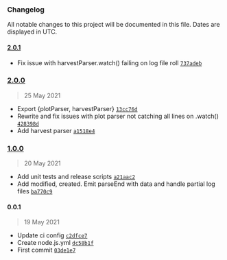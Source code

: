### Changelog

All notable changes to this project will be documented in this file. Dates are displayed in UTC.

#### [2.0.1](https://github.com/martinj/chia-log-parser/compare/2.0.0...2.0.1)

- Fix issue with harvestParser.watch() failing on log file roll [`737adeb`](https://github.com/martinj/chia-log-parser/commit/737adeb77b075bf6985dcb83659715f5481e839a)

### [2.0.0](https://github.com/martinj/chia-log-parser/compare/1.0.0...2.0.0)

> 25 May 2021

- Export {plotParser, harvestParser} [`13cc76d`](https://github.com/martinj/chia-log-parser/commit/13cc76d1f0a05c7e2284db27b33311fcfd118d03)
- Rewrite and fix issues with plot parser not catching all lines on .watch() [`428398d`](https://github.com/martinj/chia-log-parser/commit/428398da5314bcb7227202caf7d1f09aa55770a7)
- Add harvest parser [`a1518e4`](https://github.com/martinj/chia-log-parser/commit/a1518e41c3b6a53196b83e3aca990988a557d60a)

### [1.0.0](https://github.com/martinj/chia-log-parser/compare/0.0.1...1.0.0)

> 20 May 2021

- Add unit tests and release scripts [`a21aac2`](https://github.com/martinj/chia-log-parser/commit/a21aac243d0fc6b50fdc5283d98fbda5130bfbbe)
- Add modified, created. Emit parseEnd with data and handle partial log files [`ba770c9`](https://github.com/martinj/chia-log-parser/commit/ba770c9ac475082e06e702ffc001642d9cb3a13c)

#### 0.0.1

> 19 May 2021

- Update ci config [`c2dfce7`](https://github.com/martinj/chia-log-parser/commit/c2dfce73474ca8dada877e2a921c4428f8f93832)
- Create node.js.yml [`dc58b1f`](https://github.com/martinj/chia-log-parser/commit/dc58b1f9f2c9bcb83b201c7d9072f90f440ea680)
- First commit [`03de1e7`](https://github.com/martinj/chia-log-parser/commit/03de1e70bd94ffe83d77527af780a977d72846ad)
